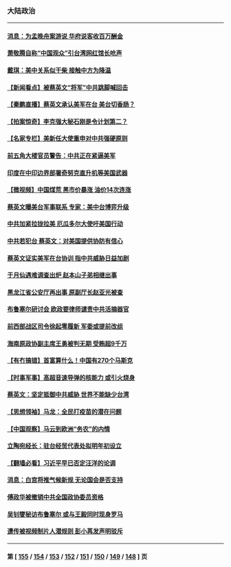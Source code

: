 ### 大陆政治
---
#### [消息：为孟晚舟案游说 华府说客收百万酬金](../../pages/ncid277/n13337530.md) 
#### [萧敬腾自称“中国观众”引台湾网红馆长呛声](../../pages/ncid277/n13337073.md) 
#### [戴琪：美中关系似干柴 接触中方为降温](../../pages/ncid277/n13337453.md) 
#### [【新闻看点】被蔡英文“将军”中共跳脚喊回击](../../pages/ncid277/n13336835.md) 
#### [【秦鹏直播】蔡英文承认美军在台 美台切香肠？](../../pages/ncid277/n13337167.md) 
#### [【拍案惊奇】李克强大秘石刚是令计划第二？](../../pages/ncid277/n13336536.md) 
#### [【名家专栏】美新任大使重申对中共强硬原则](../../pages/ncid277/n13336230.md) 
#### [前五角大楼官员警告：中共正在紧逼美军](../../pages/ncid277/n13337021.md) 
#### [印度在中印边界部署奇努克直升机等美国武器](../../pages/ncid277/n13336948.md) 
#### [【微视频】中国煤荒 黑市价暴涨 油价14次连涨](../../pages/ncid277/n13336407.md) 
#### [蔡英文曝美台军事联系 专家：美中台博弈升级](../../pages/ncid277/n13336334.md) 
#### [中共加紧拉拢拉美 厄瓜多尔大使吁美国行动](../../pages/ncid277/n13336535.md) 
#### [中共若犯台 蔡英文：对美国提供协防有信心](../../pages/ncid277/n13336459.md) 
#### [蔡英文证实美军在台协训 指中共威胁日益加剧](../../pages/ncid277/n13335808.md) 
#### [于月仙遇难调查出炉 赵本山子弟相继出事](../../pages/ncid277/n13336623.md) 
#### [黑龙江省公安厅再出事 原副厅长赵亚光被查](../../pages/ncid277/n13336443.md) 
#### [布鲁塞尔研讨会 欧政要律师谴责中共活摘器官](../../pages/ncid277/n13336488.md) 
#### [前西部战区司令徐起零履新 军委或提前改组](../../pages/ncid277/n13336409.md) 
#### [海南原政协副主席王勇被判无期 受贿超9千万](../../pages/ncid277/n13335784.md) 
#### [【有冇搞错】首富算什么！中国有270个马斯克](../../pages/ncid277/n13334355.md) 
#### [【时事军事】高超音速导弹的核能力 或引火烧身](../../pages/ncid277/n13334041.md) 
#### [蔡英文：坚定抵御中共威胁 世界不能缺少台湾](../../pages/ncid277/n13335496.md) 
#### [【思想领袖】马龙：全民打疫苗的潜在问题](../../pages/ncid277/n13320644.md) 
#### [【中国观察】马云到欧洲“务农”的内情](../../pages/ncid277/n13335587.md) 
#### [立陶宛经长：驻台经贸代表处拟明年初设立](../../pages/ncid277/n13335099.md) 
#### [【翻墙必看】习近平早已否定汪洋的论调](../../pages/ncid277/n13334876.md) 
#### [消息：白宫将推气候新规 无论国会是否支持](../../pages/ncid277/n13334714.md) 
#### [傅政华被撤销中共全国政协委员资格](../../pages/ncid277/n13334723.md) 
#### [吴钊燮秘访布鲁塞尔 或与王毅同时现身罗马](../../pages/ncid277/n13334407.md) 
#### [遭传被视频制片人潜规则 彭小苒发声明驳斥](../../pages/ncid277/n13334544.md) 

---
#### 第 [ [155](./155.md) / [154](./154.md) / [153](./153.md) / [152](./152.md) / [151](./151.md) / [150](./150.md) / [149](./149.md) / [148](./148.md) ] 页
